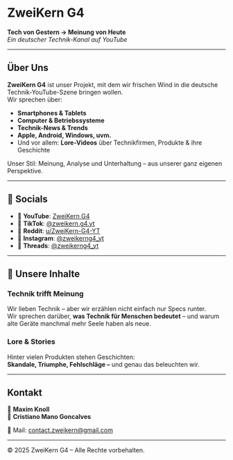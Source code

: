 # ZweiKern G4

**Tech von Gestern → Meinung von Heute**  
_Ein deutscher Technik-Kanal auf YouTube_

---

## Über Uns

**ZweiKern G4** ist unser Projekt, mit dem wir frischen Wind in die deutsche Technik-YouTube-Szene bringen wollen.  
Wir sprechen über:

- **Smartphones & Tablets**
- **Computer & Betriebssysteme**
- **Technik-News & Trends**
- **Apple, Android, Windows, uvm.**
- Und vor allem: **Lore-Videos** über Technikfirmen, Produkte & ihre Geschichte

Unser Stil: Meinung, Analyse und Unterhaltung – aus unserer ganz eigenen Perspektive.

---

## 🔗 Socials

- 🎥 **YouTube**: [ZweiKern G4](https://www.youtube.com/@ZweiKern-G4)
- 🎵 **TikTok**: [@zweikern.g4.yt](https://www.tiktok.com/@zweikern.g4.yt)
- 👾 **Reddit**: [u/ZweiKern-G4-YT](https://www.reddit.com/user/ZweiKern-G4-YT)
- 📸 **Instagram**: [@zweikerng4_yt](https://www.instagram.com/zweikerng4_yt)
- 🧵 **Threads**: [@zweikerng4_yt](https://www.threads.net/@zweikerng4_yt)

---

## 📌 Unsere Inhalte

### Technik trifft Meinung

Wir lieben Technik – aber wir erzählen nicht einfach nur Specs runter.  
Wir sprechen darüber, **was Technik für Menschen bedeutet** – und warum alte Geräte manchmal mehr Seele haben als neue.

### Lore & Stories

Hinter vielen Produkten stehen Geschichten:  
**Skandale, Triumphe, Fehlschläge –** und genau das beleuchten wir.

---

## Kontakt

👤 **Maxim Knoll**  
👤 **Cristiano Mano Goncalves**  

📧 Mail: [contact.zweikern@gmail.com](mailto:contact.zweikern@gmail.com)

---

© 2025 ZweiKern G4 – Alle Rechte vorbehalten.

